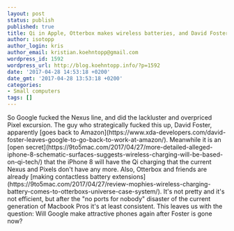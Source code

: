 ```yaml
---
layout: post
status: publish
published: true
title: Qi in Apple, Otterbox makes wireless batteries, and David Foster left Google
author: isotopp
author_login: kris
author_email: kristian.koehntopp@gmail.com
wordpress_id: 1592
wordpress_url: http://blog.koehntopp.info/?p=1592
date: '2017-04-28 14:53:18 +0200'
date_gmt: '2017-04-28 13:53:18 +0200'
categories:
- Small computers
tags: []
---
```

<p>So Google fucked the Nexus line, and did the lackluster and overpriced Pixel excursion. The guy who strategically fucked this up, David Foster, apparently [goes back to Amazon](https://www.xda-developers.com/david-foster-leaves-google-to-go-back-to-work-at-amazon/). Meanwhile it is an [open secret](https://9to5mac.com/2017/04/27/more-detailed-alleged-iphone-8-schematic-surfaces-suggests-wireless-charging-will-be-based-on-qi-tech/) that the iPhone 8 will have the Qi charging that the current Nexus and Pixels don't have any more. Also, Otterbox and friends are already [making contactless battery extensions](https://9to5mac.com/2017/04/27/review-mophies-wireless-charging-battery-comes-to-otterboxs-universe-case-system/). It's not pretty and it's not efficient, but after the "no ports for nobody" disaster of the current generation of Macbook Pros it's at least consistent. This leaves us with the question: Will Google make attractive phones again after Foster is gone now?</p>
